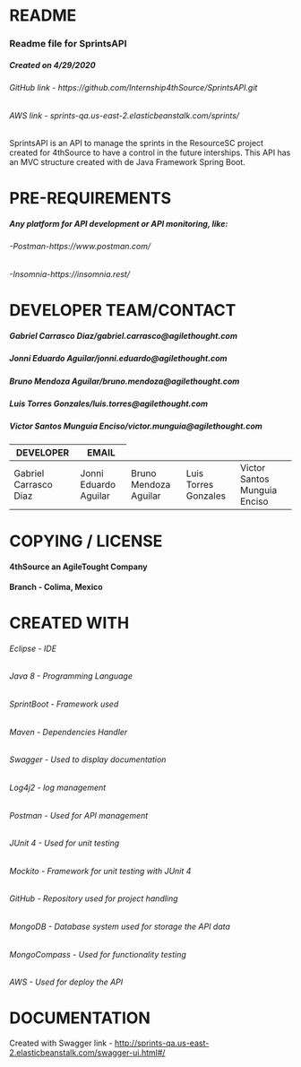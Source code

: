 # README
	
<h3>Readme file for SprintsAPI</h3>
<h5>Created on 4/29/2020</h5>
<h6>GitHub link - https://github.com/Internship4thSource/SprintsAPI.git</h6>
<h6>AWS link - sprints-qa.us-east-2.elasticbeanstalk.com/sprints/</h6>

<p>SprintsAPI is an API to manage the sprints in the ResourceSC project created
for 4thSource to have a control in the future interships. This API has an MVC 
structure created with de Java Framework Spring Boot.</p>

# PRE-REQUIREMENTS

<h5>Any platform for API development or API monitoring, like:</h5>
<h6>-Postman-https://www.postman.com/</h6>
<h6>-Insomnia-https://insomnia.rest/</h6>

# DEVELOPER TEAM/CONTACT

<h5>Gabriel Carrasco Diaz/gabriel.carrasco@agilethought.com</h5>
<h5>Jonni Eduardo Aguilar/jonni.eduardo@agilethought.com</h5>
<h5>Bruno Mendoza Aguilar/bruno.mendoza@agilethought.com</h5>
<h5>Luis Torres Gonzales/luis.torres@agilethought.com</h5>
<h5>Victor Santos Munguia Enciso/victor.munguia@agilethought.com</h5>
<table>
	<thead>
		<tr>
			<th scope="col">DEVELOPER</th>
			<th scope="col">EMAIL</th>
		</tr>
	</thead>
	<tbody>
		<tr>
			<td>Gabriel Carrasco Diaz</td>
			<td>Jonni Eduardo Aguilar</td>
			<td>Bruno Mendoza Aguilar</td>
			<td>Luis Torres Gonzales</td>
			<td>Victor Santos Munguia Enciso</td>
		</tr>
	</tbody>
</table>

# COPYING / LICENSE

<h4>4thSource an AgileTought Company</h4>
<h4>Branch - Colima, Mexico</h4>

# CREATED WITH

<h6>Eclipse - IDE</h6>
<h6>Java 8 - Programming Language</h6>
<h6>SprintBoot - Framework used</h6>
<h6>Maven - Dependencies Handler</h6>
<h6>Swagger - Used to display documentation</h6>
<h6>Log4j2 - log management</h6>
<h6>Postman - Used for API management</h6>
<h6>JUnit 4 - Used for unit testing</h6>
<h6>Mockito - Framework for unit testing with JUnit 4</h6>
<h6>GitHub - Repository used for project handling</h6>
<h6>MongoDB - Database system used for storage the API data</h6>
<h6>MongoCompass - Used for functionality testing</h6>
<h6>AWS - Used for deploy the API</h6>

# DOCUMENTATION

Created with Swagger
link - http://sprints-qa.us-east-2.elasticbeanstalk.com/swagger-ui.html#/
